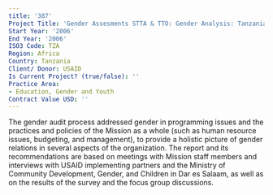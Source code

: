 ```yaml
---
title: '387'
Project Title: 'Gender Assesments STTA & TTO: Gender Analysis: Tanzania (TDY 61)'
Start Year: '2006'
End Year: '2006'
ISO3 Code: TZA
Region: Africa
Country: Tanzania
Client/ Donor: USAID
Is Current Project? (true/false): ''
Practice Area:
- Education, Gender and Youth
Contract Value USD: ''
---
```


The gender audit process addressed gender in programming issues and the practices and policies of the Mission as a whole (such as human resource issues, budgeting, and management), to provide a holistic picture of gender relations in several aspects of the organization. The report and its recommendations are based on meetings with Mission staff members and interviews with USAID implementing partners and the Ministry of Community Development, Gender, and Children in Dar es Salaam, as well as on the results of the survey and the focus group discussions.